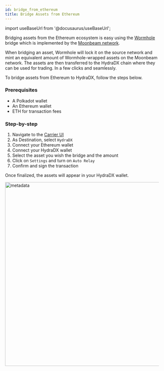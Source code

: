 ```yaml
---
id: bridge_from_ethereum
title: Bridge Assets from Ethereum
---
```


import useBaseUrl from '@docusaurus/useBaseUrl';

Bridging assets from the Ethereum ecosystem is easy using the [Wormhole](https://wormhole.com/) bridge which is implemented by the [Moonbeam network](https://moonbeam.network/).

When bridging an asset, Wormhole will lock it on the source network and mint an equivalent amount of Wormhole-wrapped assets on the Moonbeam network. The assets are then transferred to the HydraDX chain where they can be used for trading. In a few clicks and seamlessly.

To bridge assets from Ethereum to HydraDX, follow the steps below.

### Prerequisites

- A Polkadot wallet
- An Ethereum wallet
- ETH for transaction fees

### Step-by-step
1. Navigate to the [Carrier UI](https://www.carrier.so/)
2. As Destination, select `HydraDX`
3. Connect your Ethereum wallet
4. Connect your HydraDX wallet
5. Select the asset you wish the bridge and the amount
6. Click on `Settings` and turn on `Auto Relay`
7. Confirm and sign the transaction

Once finalized, the assets will appear in your HydraDX wallet.

<div style={{textAlign: 'center'}}>
  <img alt="metadata" src={useBaseUrl('/howto_bridge/mb3.jpg')} width="600px" />
</div>
